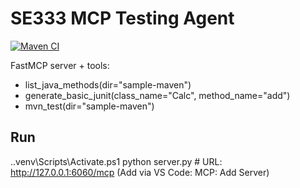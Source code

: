 ﻿# SE333 MCP Testing Agent

[![Maven CI](https://github.com/Zayedtasnim7/se333-mcp-agent/actions/workflows/maven.yml/badge.svg)](https://github.com/Zayedtasnim7/se333-mcp-agent/actions/workflows/maven.yml)

FastMCP server + tools:
- list_java_methods(dir="sample-maven")
- generate_basic_junit(class_name="Calc", method_name="add")
- mvn_test(dir="sample-maven")

## Run
.\.venv\Scripts\Activate.ps1
python server.py  # URL: http://127.0.0.1:6060/mcp  (Add via VS Code: MCP: Add Server)
